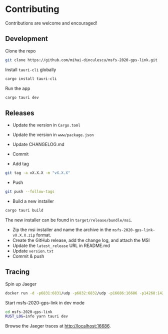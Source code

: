 # Contributing

Contributions are welcome and encouraged!

## Development

Clone the repo

```bash
git clone https://github.com/mihai-dinculescu/msfs-2020-gps-link.git
```

Install `tauri-cli` globally

```bash
cargo install tauri-cli
```

Run the app

```bash
cargo tauri dev
```

## Releases

- Update the version in `Cargo.toml`
- Update the version in `www/package.json`
- Update CHANGELOG.md

- Commit
- Add tag

```bash
git tag -a vX.X.X -m "vX.X.X"
```

- Push

```bash
git push --follow-tags
```

- Build a new installer

```bash
cargo tauri build
```

The new installer can be found in `target/release/bundle/msi`.

- Zip the msi installer and name the archive in the `msfs-2020-gps-link-vX.X.X.zip` format.
- Create the GitHub release, add the change log, and attach the MSI
- Update the `latest_release` URL in README.md
- Update `version.txt`
- Commit & push

## Tracing

Spin up Jaeger

```bash
docker run -d -p6831:6831/udp -p6832:6832/udp -p16686:16686 -p14268:14268 jaegertracing/all-in-one:latest
```

Start msfs-2020-gps-link in dev mode

```bash
cd msfs-2020-gps-link
RUST_LOG=info yarn tauri dev
```

Browse the Jaeger traces at <http://localhost:16686>.
